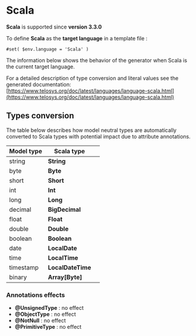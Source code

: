 # Scala

**Scala** is supported since **version 3.3.0**

To define **Scala** as the **target language** in a template file :

```
#set( $env.language = 'Scala' )
```

The information below shows the behavior of the generator when Scala is the current target language.

For a detailed description of type conversion and literal values see the generated documentation: \
[https://www.telosys.org/doc/latest/languages/language-scala.html](https://www.telosys.org/doc/latest/languages/language-scala.html)

## Types conversion&#x20;

The table below describes how model neutral types are automatically converted to Scala types with potential impact due to attribute annotations.

| Model type | Scala type        |   |
| ---------- | ----------------- | - |
| string     | **String**        |   |
| byte       | **Byte**          |   |
| short      | **Short**         |   |
| int        | **Int**           |   |
| long       | **Long**          |   |
| decimal    | **BigDecimal**    |   |
| float      | **Float**         |   |
| double     | **Double**        |   |
| boolean    | **Boolean**       |   |
| date       | **LocalDate**     |   |
| time       | **LocalTime**     |   |
| timestamp  | **LocalDateTime** |   |
| binary     | **Array\[Byte]**  |   |

### Annotations effects

* **@UnsignedType** : no effect
* **@ObjectType** : no effect
* **@NotNull** : no effect
* **@PrimitiveType**  : no effect
